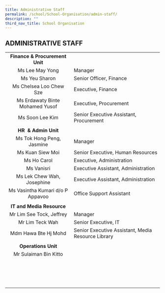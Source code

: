 ```yaml
---
title: Administrative Staff
permalink: /school/School-Organisation/admin-staff/
description: ""
third_nav_title: School Organisation
---
```

## ADMINISTRATIVE STAFF

|   |   |
|:-:|---|
| **Finance & Procurement Unit**  |   |
| Ms Lee May Yong  | Manager  |
| Ms Yeu Sharon  | Senior Officer, Finance  |
| Ms Chelsea Loo Chew Sze  | Executive, Finance  |
| Ms Erdawaty Binte Mohamed Yusof  | Executive, Procurement  |
| Ms Soon Lee Kim  | Senior Executive Assistant, Procurement  |
|   |   |
| **HR  & Admin Unit**  |   |
| Ms Tok Hong Peng, Jasmine  | Manager  |
| Ms Kuan Siew Moi  | Senior Executive, Human Resources  |
| Ms Ho Carol  | Executive, Administration  |
| Ms Vanisri  | Executive Assistant, Administration  |
| Ms Lek Chew Wah, Josephine  | Executive Assistant, Administration  |
| Ms Vasintha Kumari d/o P Appavoo  | Office Support Assistant  |
|   |   |
| **IT and Media Resource**  |   |
| Mr Lim See Tock, Jeffrey  | Manager  |
| Mr Lim Teck Wah  | Senior Executive, IT  |
| Mdm Hawa Bte Hj Mohd  | Senior Executive Assistant, Media Resource Library  |
|   |   |
| **Operations Unit**  |   |
| Mr Sulaiman Bin Kitto  |   |
|   |   |
|   |   |
|   |   |
|   |   |
|   |   |
|   |   |
|   |   |
|   |   |
|   |   |
|   |   |
|   |   |
|   |   |
|   |   |
|   |   |
|   |   |
|   |   |